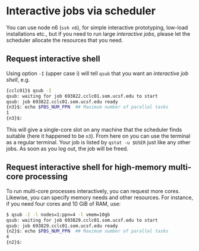 # Interactive jobs via scheduler

You can use node n6 (`ssh n6`), for simple interactive prototyping, low-load installations etc., but if you need to run large _interactive jobs_, please let the scheduler allocate the resources that you need.

## Request interactive shell
Using option `-I` (upper case i) will tell `qsub` that you want an _interactive job shell_, e.g.
```sh
{cclc01}$ qsub -I
qsub: waiting for job 693822.cclc01.som.ucsf.edu to start
qsub: job 693822.cclc01.som.ucsf.edu ready
{n3}$: echo $PBS_NUM_PPN  ## Maximum number of parallel tasks
1
{n3}$: 
```
This will give a single-core slot on any machine that the scheduler finds suitable (here it happened to be `n3`).  From here on you can use the terminal as a regular terminal.  Your job is listed by `qstat -u $USER` just like any other jobs.  As soon as you log out, the job will be freed. 


## Request interactive shell for high-memory multi-core processing

To run multi-core processes interactively, you can request more cores.  Likewise, you can specify memory needs and other resources.  For instance, if you need four cores and 10 GiB of RAM, use:
```sh
$ qsub -I -l nodes=1:ppn=4 -l vmem=10gb
qsub: waiting for job 693829.cclc01.som.ucsf.edu to start
qsub: job 693829.cclc01.som.ucsf.edu ready
{n2}$: echo $PBS_NUM_PPN  ## Maximum number of parallel tasks
4
{n2}$: 
```

